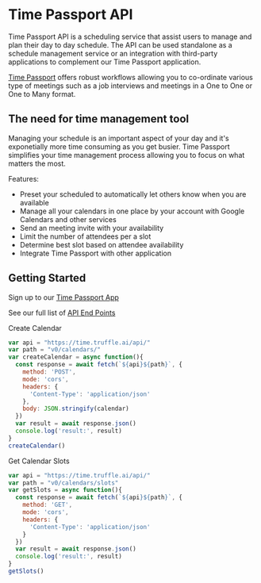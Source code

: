 Time Passport API
==============================

Time Passport API is a scheduling service that assist users to manage and plan their day to day schedule. The API can be used standalone as a schedule management service or an integration with third-party applications to complement our Time Passport application.

[Time Passport](https://time.truffle.ai/) offers robust workflows allowing you to co-ordinate various type of meetings such as a job interviews and meetings in a One to One or One to Many format.

The need for time management tool
----------------------------------
Managing your schedule is an important aspect of your day and it's exponetially more time consuming as you get busier. Time Passport simplifies your time management process allowing you to focus on what matters the most.

Features:
* Preset your scheduled to automatically let others know when you are available
* Manage all your calendars in one place by your account with Google Calendars and other services
* Send an meeting invite with your availability
* Limit the number of attendees per a slot
* Determine best slot based on attendee availability
* Integrate Time Passport with other application

Getting Started
-----------------------------------

Sign up to our [Time Passport App](http://time.truffle.ai/dashboard)

See our full list of [API End Points](https://github.com/appsocially/schedulerly-docs/tree/master/endpoints)

Create Calendar

``` js
var api = "https://time.truffle.ai/api/"
var path = "v0/calendars/"
var createCalendar = async function(){
  const response = await fetch(`${api}${path}`, {
    method: 'POST',
    mode: 'cors',
    headers: {
      'Content-Type': 'application/json'
    },
    body: JSON.stringify(calendar)
  })
  var result = await response.json()
  console.log('result:', result)
}
createCalendar()
```
Get Calendar Slots


``` js
var api = "https://time.truffle.ai/api/"
var path = "v0/calendars/slots"
var getSlots = async function(){
  const response = await fetch(`${api}${path}`, {
    method: 'GET',
    mode: 'cors',
    headers: {
      'Content-Type': 'application/json'
    }
  })
  var result = await response.json()
  console.log('result:', result)
}
getSlots()
```
